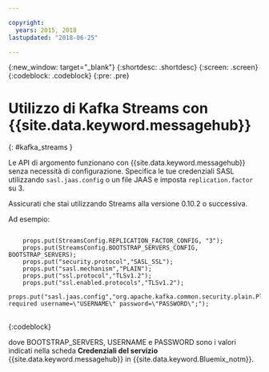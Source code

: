 ```yaml
---

copyright:
  years: 2015, 2018
lastupdated: "2018-06-25"

---
```


{:new_window: target="_blank"}
{:shortdesc: .shortdesc}
{:screen: .screen}
{:codeblock: .codeblock}
{:pre: .pre}

# Utilizzo di Kafka Streams con {{site.data.keyword.messagehub}}
{: #kafka_streams }

Le API di argomento funzionano con {{site.data.keyword.messagehub}} senza necessità di configurazione. Specifica le tue credenziali SASL utilizzando <code>sasl.jaas.config</code> o un file JAAS e imposta <code>replication.factor</code> su 3.

Assicurati che stai utilizzando Streams alla versione 0.10.2 o successiva.   

Ad esempio:

<pre>
<code>
    props.put(StreamsConfig.REPLICATION_FACTOR_CONFIG, "3");
    props.put(StreamsConfig.BOOTSTRAP_SERVERS_CONFIG, BOOTSTRAP_SERVERS);
    props.put("security.protocol","SASL_SSL");
    props.put("sasl.mechanism","PLAIN");
    props.put("ssl.protocol","TLSv1.2");
    props.put("ssl.enabled.protocols","TLSv1.2");
    props.put("sasl.jaas.config","org.apache.kafka.common.security.plain.PlainLoginModule required username=\"USERNAME\" password=\"PASSWORD\";");
</code>
</pre>
{:codeblock}

dove BOOTSTRAP_SERVERS, USERNAME e PASSWORD sono i valori indicati nella scheda **Credenziali del servizio** {{site.data.keyword.messagehub}} in
{{site.data.keyword.Bluemix_notm}}.

<!--
new topic that includes content from existing topics about samples and migration
-->
